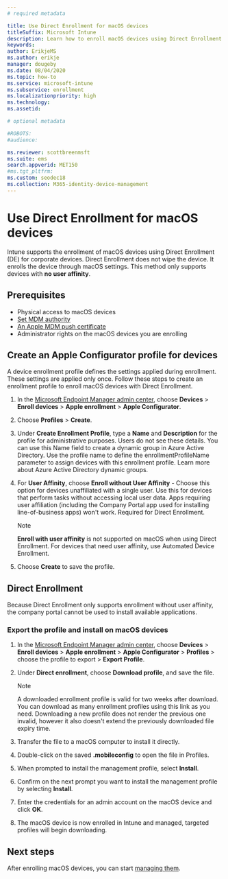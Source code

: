 ```yaml
---
# required metadata

title: Use Direct Enrollment for macOS devices
titleSuffix: Microsoft Intune
description: Learn how to enroll macOS devices using Direct Enrollment.
keywords:
author: ErikjeMS
ms.author: erikje
manager: dougeby
ms.date: 08/04/2020
ms.topic: how-to
ms.service: microsoft-intune
ms.subservice: enrollment
ms.localizationpriority: high
ms.technology:
ms.assetid: 

# optional metadata

#ROBOTS:
#audience:

ms.reviewer: scottbreenmsft
ms.suite: ems
search.appverid: MET150
#ms.tgt_pltfrm:
ms.custom: seodec18
ms.collection: M365-identity-device-management
---
```


# Use Direct Enrollment for macOS devices

Intune supports the enrollment of macOS devices using Direct Enrollment (DE) for corporate devices. Direct Enrollment does not wipe the device. It enrolls the device through macOS settings. This method only supports devices with **no user affinity**.

## Prerequisites

- Physical access to macOS devices
- [Set MDM authority](../fundamentals/mdm-authority-set.md)
- [An Apple MDM push certificate](apple-mdm-push-certificate-get.md)
 - Administrator rights on the macOS devices you are enrolling

## Create an Apple Configurator profile for devices

A device enrollment profile defines the settings applied during enrollment. These settings are applied only once. Follow these steps to create an enrollment profile to enroll macOS devices with Direct Enrollment.

1. In the [Microsoft Endpoint Manager admin center](https://go.microsoft.com/fwlink/?linkid=2109431), choose **Devices** > **Enroll devices** > **Apple enrollment** > **Apple Configurator**.

2. Choose **Profiles** > **Create**.

3. Under **Create Enrollment Profile**, type a **Name** and **Description** for the profile for administrative purposes. Users do not see these details. You can use this Name field to create a dynamic group in Azure Active Directory. Use the profile name to define the enrollmentProfileName parameter to assign devices with this enrollment profile. Learn more about Azure Active Directory dynamic groups.

4. For **User Affinity**, choose **Enroll without User Affinity** - Choose this option for devices unaffiliated with a single user. Use this for devices that perform tasks without accessing local user data. Apps requiring user affiliation (including the Company Portal app used for installing line-of-business apps) won't work. Required for Direct Enrollment.

     > [!NOTE]
     > **Enroll with user affinity** is not supported on macOS when using Direct Enrollment. For devices that need user affinity, use Automated Device Enrollment.

6. Choose **Create** to save the profile.

## Direct Enrollment
Because Direct Enrollment only supports enrollment without user affinity, the company portal cannot be used to install available applications.

### Export the profile and install on macOS devices

1. In the [Microsoft Endpoint Manager admin center](https://go.microsoft.com/fwlink/?linkid=2109431), choose **Devices** > **Enroll devices** > **Apple enrollment** > **Apple Configurator** > **Profiles** >  choose the profile to export > **Export Profile**.
2. Under **Direct enrollment**, choose **Download profile**, and save the file. 

     > [!NOTE]
     > A downloaded enrollment profile is valid for two weeks after download. You can download as many enrollment profiles using this link as you need. Downloading a new profile does not render the previous one invalid, however it also doesn't extend the previously downloaded file expiry time.
         
3. Transfer the file to a macOS computer to install it directly.
4. Double-click on the saved **.mobileconfig** to open the file in Profiles.
5. When prompted to install the management profile, select **Install**.
6. Confirm on the next prompt you want to install the management profile by selecting **Install**.
7. Enter the credentials for an admin account on the macOS device and click **OK**.
8. The macOS device is now enrolled in Intune and managed, targeted profiles will begin downloading.

## Next steps

After enrolling macOS devices, you can start [managing them](../remote-actions/device-management.md).